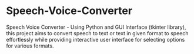 # Speech-Voice-Converter
Speech Voice Converter - Using Python and GUI Interface (tkinter library), this project aims to convert speech to text or text in given format to speech effortlessly while providing interactive user interface for selecting options for various formats. 
